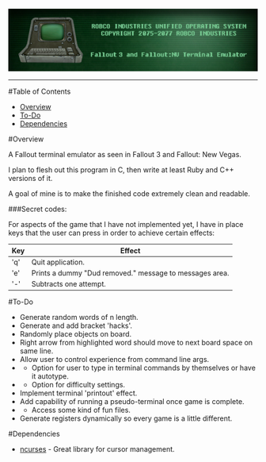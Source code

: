 ![RobCo Industries Unified Operating System Terminal](readme_assets/title.png)

---

#Table of Contents

- [Overview](#overview)
- [To-Do](#to-do)
- [Dependencies](#dependencies)

#<a name="overview"></a>Overview

A Fallout terminal emulator as seen in Fallout 3 and Fallout: New Vegas.

I plan to flesh out this program in C, then write at least Ruby and C++ versions of it.

A goal of mine is to make the finished code extremely clean and readable.

###Secret codes:

For aspects of the game that I have not implemented yet, I have in place keys that the user can press in order to achieve certain effects:

| Key | Effect                                                  |
| --- | ------------------------------------------------------  |
| 'q' | Quit application.                                       |
| 'e' | Prints a dummy "Dud removed." message to messages area. |
| '-' | Subtracts one attempt.                                  |

#<a name="to-do"></a>To-Do
- Generate random words of n length.
- Generate and add bracket 'hacks'.
- Randomly place objects on board.
- Right arrow from highlighted word should move to next board space on same line.
- Allow user to control experience from command line args.
- - Option for user to type in terminal commands by themselves or have it autotype.
- - Option for difficulty settings.
- Implement terminal 'printout' effect.
- Add capability of running a pseudo-terminal once game is complete.
- - Access some kind of fun files.
- Generate registers dynamically so every game is a little different.


#<a name="dependencies"></a>Dependencies

+ [ncurses](http://www.gnu.org/software/ncurses/) - Great library for cursor management.